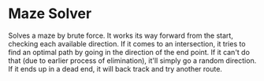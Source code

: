 # Maze Solver

Solves a maze by brute force.  It works its way forward from the start, checking each available direction.  If it comes to an intersection, it tries to find an optimal path by going in the direction of the end point.  If it can't do that (due to earlier process of elimination), it'll simply go a random direction.  If it ends up in a dead end, it will back track and try another route.
